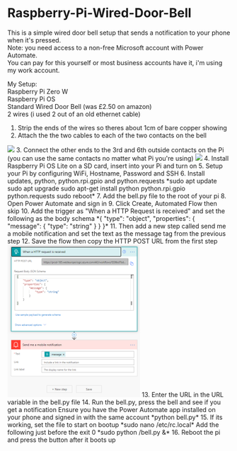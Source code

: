 # Raspberry-Pi-Wired-Door-Bell

This is a simple wired door bell setup that sends a notification to your phone when it's pressed.  
Note: you need access to a non-free Microsoft account with Power Automate.  
You can pay for this yourself or most business accounts have it, i'm using my work account.  

My Setup:  
Raspberry Pi Zero W  
Raspberry Pi OS  
Standard Wired Door Bell (was £2.50 on amazon)  
2 wires (i used 2 out of an old ethernet cable)  

1. Strip the ends of the wires so theres about 1cm of bare copper showing  
2. Attach the the two cables to each of the two contacts on the bell
<img src="images/bell_back.jpg" width="300">
3. Connect the other ends to the 3rd and 6th outside contacts on the Pi (you can use the same contacts no matter what Pi you're using)
<img src="images/pi_gpio.jpg" width="300">
4. Install Raspberry Pi OS Lite on a SD card, insert into your Pi and turn on  
5. Setup your Pi by configuring WiFi, Hostname, Password and SSH  
6. Install updates, python, python.rpi.gpio and python.requests  
    *sudo apt update  
    sudo apt upgrade  
    sudo apt-get install python python.rpi.gpio python.requests  
    sudo reboot*  
7. Add the bell.py file to the root of your pi  
8. Open Power Automate and sign in  
9. Click Create, Automated Flow then skip  
10. Add the trigger as "When a HTTP Request is received" and set the following as the body schema  
    *{  
        "type": "object",  
        "properties": {  
            "message": {  
                    "type": "string"  
                }  
            }  
    }*  
11. Then add a new step called send me a mobile notification and set the text as the message tag from the previous step  
12. Save the flow then copy the HTTP POST URL from the first step  
<img src="images/post_notification_flow.PNG" width="300">
13. Enter the URL in the URL variable in the bell.py file  
14. Run the bell.py, press the bell and see if you get a notification  
Ensure you have the Power Automate app installed on your phone and signed in with the same account  
    *python bell.py*  
15. If its working, set the file to start on bootup  
    *sudo nano /etc/rc.local*  
    Add the following just before the exit 0  
    *sudo python /bell.py &*  
16. Reboot the pi and press the button after it boots up  
